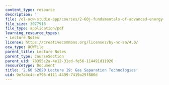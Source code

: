 ```yaml
---
content_type: resource
description: ''
file: /ol-ocw-studio-app/courses/2-60j-fundamentals-of-advanced-energy-conversion-spring-2020/9e7a4c4ce796d11144997419a29f880d_MIT2_60s20_lec19.pdf
file_size: 3077918
file_type: application/pdf
learning_resource_types:
- Lecture Notes
license: https://creativecommons.org/licenses/by-nc-sa/4.0/
ocw_type: OCWFile
parent_title: Lecture Notes
parent_type: CourseSection
parent_uid: 78355c2a-4e12-31cd-fe56-114491d11920
resourcetype: Document
title: '2.60 S2020 Lecture 19: Gas Separation Technologies'
uid: 9e7a4c4c-e796-d111-4499-7419a29f880d
---
```

